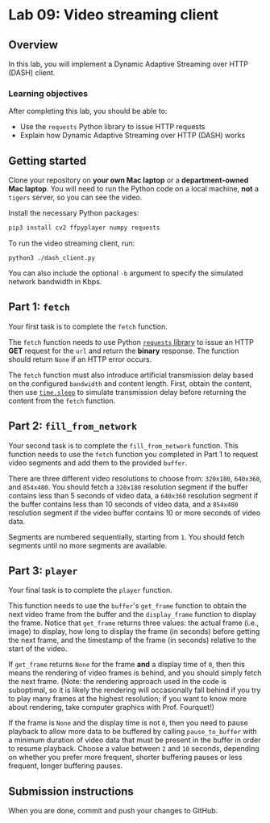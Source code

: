 # Lab 09: Video streaming client

## Overview
In this lab, you will implement a Dynamic Adaptive Streaming over HTTP (DASH) client. 

### Learning objectives
After completing this lab, you should be able to:
* Use the `requests` Python library to issue HTTP requests
* Explain how Dynamic Adaptive Streaming over HTTP (DASH) works

## Getting started
Clone your repository on **your own Mac laptop** or a **department-owned Mac laptop**. You will need to run the Python code on a local machine, **not** a `tigers` server, so you can see the video.

Install the necessary Python packages:
```bash
pip3 install cv2 ffpyplayer numpy requests
```

To run the video streaming client, run:
```
python3 ./dash_client.py
```

You can also include the optional `-b` argument to specify the simulated network bandwidth in Kbps.

## Part 1: `fetch`
Your first task is to complete the `fetch` function. 

The `fetch` function needs to use Python [`requests` library](https://docs.python-requests.org/en/latest/) to issue an HTTP **GET** request for the `url` and return the **binary** response. The function should return `None` if an HTTP error occurs.

The `fetch` function must also introduce artificial transmission delay based on the configured `bandwidth` and content length. First, obtain the content, then use [`time.sleep`](https://docs.python.org/3/library/time.html#time.sleep) to simulate transmission delay before returning the content from the `fetch` function.

## Part 2: `fill_from_network`
Your second task is to complete the `fill_from_network` function. This function needs to use the `fetch` function you completed in Part 1 to request video segments and add them to the provided `buffer`. 

There are three different video resolutions to choose from: `320x180`, `640x360`, and `854x480`. You should fetch a `320x180` resolution segment if the buffer contains less than 5 seconds of video data, a `640x360` resolution segment if the buffer contains less than 10 seconds of video data, and a `854x480` resolution segment if the video buffer contains 10 or more seconds of video data.

Segments are numbered sequentially, starting from `1`. You should fetch segments until no more segments are available. 

## Part 3: `player`
Your final task is to complete the `player` function. 

This function needs to use the `buffer`'s `get_frame` function to obtain the next video frame from the buffer and the `display_frame` function to display the frame. Notice that `get_frame` returns three values: the actual frame (i.e., image) to display, how long to display the frame (in seconds) before getting the next frame, and the timestamp of the frame (in seconds) relative to the start of the video. 

If `get_frame` returns `None` for the frame **and** a display time of `0`, then this means the rendering of video frames is behind, and you should simply fetch the next frame. (Note: the rendering approach used in the code is suboptimal, so it is likely the rendering will occasionally fall behind if you try to play many frames at the highest resolution; if you want to know more about rendering, take computer graphics with Prof. Fourquet!)

If the frame is `None` and the display time is not `0`, then you need to pause playback to allow more data to be buffered by calling `pause_to_buffer` with a minimum duration of video data that must be present in the buffer in order to resume playback. Choose a value between `2` and `10` seconds, depending on whether you prefer more frequent, shorter buffering pauses or less frequent, longer buffering pauses. 

## Submission instructions
When you are done, commit and push your changes to GitHub.

